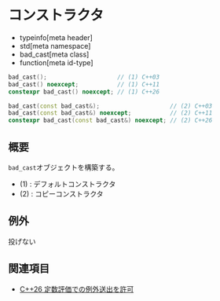 # コンストラクタ
* typeinfo[meta header]
* std[meta namespace]
* bad_cast[meta class]
* function[meta id-type]

```cpp
bad_cast();                    // (1) C++03
bad_cast() noexcept;           // (1) C++11
constexpr bad_cast() noexcept; // (1) C++26

bad_cast(const bad_cast&);                    // (2) C++03
bad_cast(const bad_cast&) noexcept;           // (2) C++11
constexpr bad_cast(const bad_cast&) noexcept; // (2) C++26
```

## 概要
`bad_cast`オブジェクトを構築する。

- (1) : デフォルトコンストラクタ
- (2) : コピーコンストラクタ


## 例外
投げない


## 関連項目
- [C++26 定数評価での例外送出を許可](/lang/cpp26/allowing_exception_throwing_in_constant-evaluation.md)
